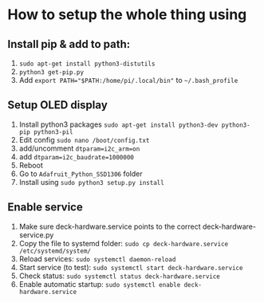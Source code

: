 # How to setup the whole thing using

## Install pip & add to path:

1. `sudo apt-get install python3-distutils`
2. `python3 get-pip.py`
3. Add `export PATH="$PATH:/home/pi/.local/bin"` to `~/.bash_profile`

## Setup OLED display

1. Install python3 packages `sudo apt-get install python3-dev python3-pip python3-pil`
2. Edit config `sudo nano /boot/config.txt`
3. add/uncomment `dtparam=i2c_arm=on
` 
4. add `dtparam=i2c_baudrate=1000000`
5. Reboot
6. Go to `Adafruit_Python_SSD1306` folder
7. Install using `sudo python3 setup.py install`




## Enable service

1. Make sure deck-hardware.service points to the correct deck-hardware-service.py
2. Copy the file to systemd folder: `sudo cp deck-hardware.service /etc/systemd/system/`
3. Reload services: `sudo systemctl daemon-reload`
4. Start service (to test): `sudo systemctl start deck-hardware.service`
5. Check status: `sudo systemctl status deck-hardware.service`
6. Enable automatic startup: `sudo systemctl enable deck-hardware.service`